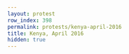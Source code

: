 ```yaml
---
layout: protest
row_index: 398
permalink: protests/kenya-april-2016
title: Kenya, April 2016
hidden: true
---
```

